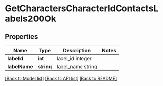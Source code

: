 # GetCharactersCharacterIdContactsLabels200Ok

## Properties
Name | Type | Description | Notes
------------ | ------------- | ------------- | -------------
**labelId** | **int** | label_id integer | 
**labelName** | **string** | label_name string | 

[[Back to Model list]](../README.md#documentation-for-models) [[Back to API list]](../README.md#documentation-for-api-endpoints) [[Back to README]](../README.md)


